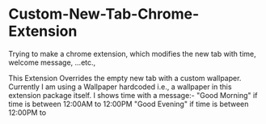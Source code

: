 # Custom-New-Tab-Chrome-Extension
Trying to make a chrome extension, which modifies the new tab with time, welcome message, ...etc.,

This Extension Overrides the empty new tab with a custom wallpaper.
Currently I am using a Wallpaper hardcoded i.e., a wallpaper in this extension package itself.
I shows time with a message:-
  "Good Morning" if time is between 12:00AM to 12:00PM
  "Good Evening" if time is between 12:00PM to 
